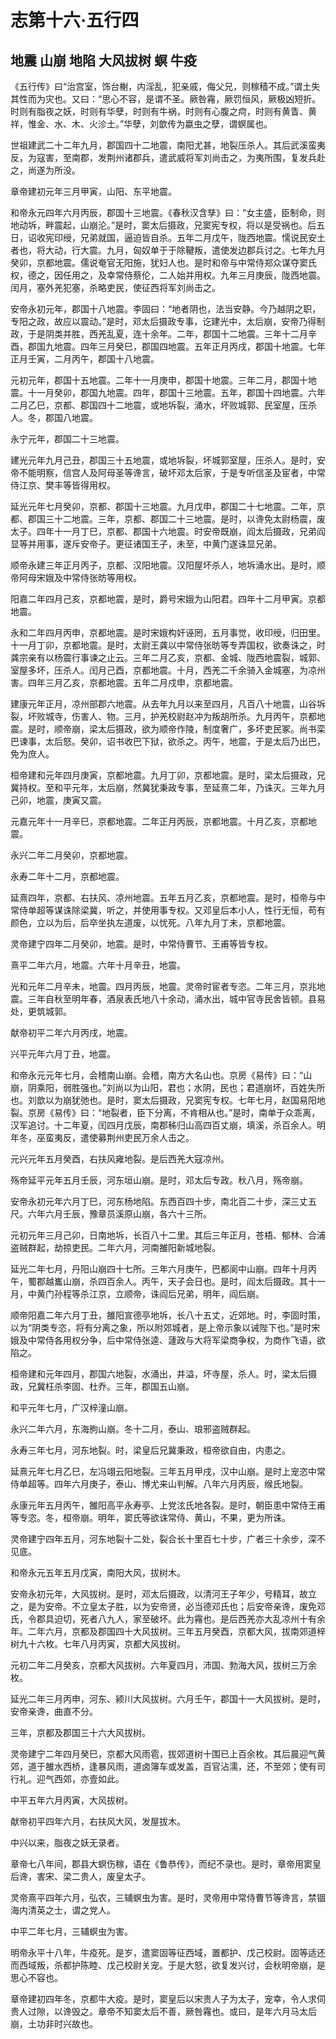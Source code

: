 # 志第十六·五行四

## 地震 山崩 地陷 大风拔树 螟 牛疫

《五行传》曰“治宫室，饰台榭，内淫乱，犯亲戚，侮父兄，则稼穑不成。”谓土失其性而为灾也。又曰：“思心不容，是谓不圣。厥咎霿，厥罚恒风，厥极凶短折。时则有脂夜之妖，时则有华孽，时则有牛祸，时则有心腹之疴，时则有黄眚、黄祥，惟金、水、木、火沴土。”华孽，刘歆传为蠃虫之孽，谓螟属也。

世祖建武二十二年九月，郡国四十二地震，南阳尤甚，地裂压杀人。其后武溪蛮夷反，为寇害，至南郡，发荆州诸郡兵，遣武威将军刘尚击之，为夷所围，复发兵赴之，尚遂为所没。

章帝建初元年三月甲寅，山阳、东平地震。

和帝永元四年六月丙辰，郡国十三地震。《春秋汉含孳》曰：“女主盛，臣制命，则地动坼，畔震起，山崩沦。”是时，窦太后摄政，兄窦宪专权，将以是受祸也。后五日，诏收宪印绶，兄弟就国，逼迫皆自杀。五年二月戊午，陇西地震。懦说民安土者也，将大动，行大震。九月，匈奴单于于除鞬叛，遣使发边郡兵讨之。七年九月癸卯，京都地震。儒说奄官无阳施，犹妇人也。是时和帝与中常侍郑众谋夺窦氏权，德之，因任用之，及幸常侍蔡伦，二人始并用权。九年三月庚辰，陇西地震。闰月，塞外羌犯塞，杀略吏民，使征西将军刘尚击之。

安帝永初元年，郡国十八地震。李固曰：“地者阴也，法当安静。今乃越阴之职，专阳之政，故应以震动。”是时，邓太后摄政专事，讫建光中，太后崩，安帝乃得制政，于是阴类并胜，西羌乱夏，连十余年。二年，郡国十二地震。三年十二月辛酉，郡国九地震。四年三月癸巳，郡国四地震。五年正月丙戌，郡国十地震。七年正月壬寅，二月丙午，郡国十八地震。

元初元年，郡国十五地震。二年十一月庚申，郡国十地震。三年二月，郡国十地震。十一月癸卯，郡国九地震。四年，郡国十三地震。五年，郡国十四地震。六年二月乙巳，京都、郡国四十二地震，或地坼裂，涌水，坏败城郭、民室屋，压杀人。冬，郡国八地震。

永宁元年，郡国二十三地震。

建光元年九月己丑，郡国三十五地震，或地坼裂，坏城郭室屋，压杀人。是时，安帝不能明察，信宫人及阿母圣等谗言，破坏邓太后家，于是专听信圣及宦者，中常侍江京、樊丰等皆得用权。

延光元年七月癸卯，京都、郡国十三地震。九月戊申，郡国二十七地震。二年，京都、郡国三十二地震。三年，京都、郡国二十三地震。是时，以谗免太尉杨震，废太子。四年十一月丁巳，京都、郡国十六地震。时安帝既崩，阎太后摄政，兄弟阎显等并用事，遂斥安帝子。更征诸国王子，未至，中黄门遂诛显兄弟。

顺帝永建三年正月丙子，京都、汉阳地震。汉阳屋坏杀人，地坼涌水出。是时，顺帝阿母宋娥及中常侍张昉等用权。

阳嘉二年四月己亥，京都地震，是时，爵号宋娥为山阳君。四年十二月甲寅。京都地震。

永和二年四月丙申，京都地震。是时宋娥构奸诬罔，五月事觉，收印绶，归田里。十一月丁卯，京都地震。是时，太尉王龚以中常侍张昉等专弄国权，欲奏诛之，时龚宗亲有以杨震行事谏之止云。三年二月乙亥，京都、金城、陇西地震裂，城郭、室屋多坏，压杀人。闰月己酉，京都地震。十月，西羌二千余骑入金城塞，为凉州害。四年三月乙亥，京都地震。五年二月戍申，京都地震。

建康元年正月，凉州部郡六地震。从去年九月以来至四月，凡百八十地震，山谷坼裂，坏败城寺，伤害人、物。三月，护羌校尉赵冲为叛胡所杀。九月丙午，京都地震。是时，顺帝崩，梁太后摄政，欲为顺帝作陵，制度奢广，多坏吏民冢。尚书栾巴谏事，太后怒。癸卯，诏书收巴下狱，欲杀之。丙午，地震，于是太后乃出巴，免为庶人。

桓帝建和元年四月庚寅，京都地震。九月丁卯，京都地震。是时，梁太后摄政，兄冀持权。至和平元年，太后崩，然冀犹秉政专事，至延熹二年，乃诛灭。三年九月己卯，地震，庚寅又震。

元嘉元年十一月辛巳，京都地震。二年正月丙辰，京都地震。十月乙亥，京都地震。

永兴二年二月癸卯，京都地震。

永寿二年十二月，京都地震。

延熹四年，京都、右扶风、凉州地震。五年五月乙亥，京都地震。是时，桓帝与中常侍单超等谋诛除梁冀，听之，并使用事专权。又邓皇后本小人，性行无恒，苟有颜色，立以为后，后卒坐执左道废，以忧死。八年九月丁未，京都地震。

灵帝建宁四年二月癸卯，地震。是时，中常侍曹节、王甫等皆专权。

熹平二年六月，地震。六年十月辛丑，地震。

光和元年二月辛未，地震。四月丙辰，地震。灵帝时宦者专恣。二年三月，京兆地震。三年自秋至明年春，酒泉表氏地八十余动，涌水出，城中官寺民舍皆顿。县易处，更筑城郭。

献帝初平二年六月丙戌，地震。

兴平元年六月丁丑，地震。

和帝永元元年七月，会稽南山崩。会稽，南方大名山也。京房《易传》曰：“山崩，阴乘阳，弱胜强也。”刘尚以为山阳，君也；水阴，民也；君道崩坏，百姓失所也。刘歆以为崩犹弛也。是时，窦太后摄政，兄窦宪专权。七年七月，赵国易阳地裂。京房《易传》曰：“地裂者，臣下分离，不肯相从也。”是时，南单于众乖离，汉军追讨。十二年夏，闰四月戊辰，南郡秭归山高四百丈崩，填溪，杀百余人。明年冬，巫蛮夷反，遣使募荆州吏民万余人击之。

元兴元年五月癸酉，右扶风雍地裂。是后西羌大寇凉州。

殇帝延平元年五月壬辰，河东垣山崩。是时，邓太后专政。秋八月，殇帝崩。

安帝永初元年六月丁巳，河东杨地陷。东西百四十步，南北百二十步，深三丈五尺。六年六月壬辰，豫章员溪原山崩，各六十三所。

元初元年三月己卯，日南地坼，长百八十二里。其后三年正月，苍梧、郁林、合浦盗贼群起，劫掠吏民。二年六月，河南雒阳新城地裂。

延光二年七月，丹阳山崩四十七所。三年六月庚午，巴都阆中山崩。四年十月丙午，蜀郡越巂山崩，杀四百余人。丙午，天子会日也。是时，阎太后摄政。其十一月，中黄门孙程等杀江京，立顺帝，诛阎后兄弟，明年，阎后崩。

顺帝阳嘉二年六月丁丑，雒阳宣德亭地坼，长八十五丈，近郊地。时，李固时策，以为“阴类专恣，将有分离之象，所以附郊城者，是上帝示象以诫陛下也。”是时宋娥及中常侍各用权分争，后中常侍张逵、蘧政与大将军梁商争权，为商作飞语，欲陷之。

桓帝建和元年四月，郡国六地裂，水涌出，井溢，坏寺屋，杀人。时，梁太后摄政，兄冀枉杀李固、杜乔。三年，郡国五山崩。

和平元年七月，广汉梓潼山崩。

永兴二年六月，东海朐山崩。冬十二月，泰山、琅邪盗贼群起。

永寿三年七月，河东地裂。时，梁皇后兄冀秉政，桓帝欲自由，内患之。

延熹元年七月乙巳，左冯翊云阳地裂。三年五月甲戌，汉中山崩。是时上宠恣中常侍单超等。四年六月庚子，泰山、博尤来山判解。八年六月丙辰，缑氏地裂。

永康元年五月丙午，雒阳高平永寿亭、上党泫氏地各裂。是时，朝臣患中常侍王甫等专恣。冬，桓帝崩。明年，窦氏等欲诛常侍、黄山，不果，更为所诛。

灵帝建宁四年五月，河东地裂十二处，裂合长十里百七十步，广者三十余步，深不见底。

和帝永元五年五月戊寅，南阳大风，拔树木。

安帝永初元年，大风拔树。是时，邓太后摄政，以清河王子年少，号精耳，故立之，是为安帝。不立皇太子胜，以为安帝贤，必当德邓氏也；后安帝亲谗，废免邓氏，令郡具迫切，死者八九人，家至破坏。此为霿也。是后西羌亦大乱凉州十有余年。二年六月，京都及郡国四十大风拔树。三年五月癸酉，京都大风，拔南郊道梓树九十六枚。七年八月丙寅，京都大风拔树。

元初二年二月癸亥，京都大风拔树。六年夏四月，沛国、勃海大风，拔树三万余枚。

延光二年三月丙申，河东、颍川大风拔树。六月壬午，郡国十一大风拔树。是时，安帝亲谗，曲直不分。

三年，京都及郡国三十六大风拔树。

灵帝建宁二年四月癸巳，京都大风雨雹，拔郊道树十围已上百余枚。其后晨迎气黄郊，道于雒水西桥，逢暴风雨，道卤簿车或发盖，百官沾濡，还，不至郊；使有司行礼。迎气西郊，亦壹如此。

中平五年六月丙寅，大风拔树。

献帝初平四年六月，右扶风大风，发屋拔木。

中兴以来，脂夜之妖无录者。

章帝七八年间，郡县大螟伤稼，语在《鲁恭传》，而纪不录也。是时，章帝用窦皇后谗，害宋、梁二贵人，废皇太子。

灵帝熹平四年六月，弘农，三辅螟虫为害。是时，灵帝用中常侍曹节等谗言，禁锢海内清英之士，谓之党人。

中平二年七月，三辅螟虫为害。

明帝永平十八年，牛疫死。是岁，遣窦固等征西域，置都护、戊己校尉。固等适还而西域叛，杀都护陈睦、戊己校尉关宠。于是大怒，欲复发兴讨，会秋明帝崩，是思心不容也。

章帝建初四年冬，京都牛大疫。是时，窦皇后以宋贵人子为太子，宠幸，令人求伺贵人过隙，以谗毁之。章帝不知窦太后不善，厥咎霿也。或曰，是年六月马太后崩，土功非时兴故也。

